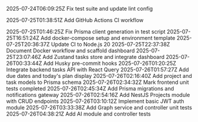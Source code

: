 2025-07-24T06:09:25Z Fix test suite and update lint config

2025-07-25T01:38:51Z Add GitHub Actions CI workflow

2025-07-25T01:46:25Z Fix Prisma client generation in test script
2025-07-25T16:51:24Z Add docker-compose setup and environment template
2025-07-25T20:36:37Z Update CI to Node.js 20
2025-07-25T22:37:38Z Document Docker workflow and scaffold dashboard
2025-07-25T23:07:46Z Add Zustand tasks store and integrate dashboard
2025-07-26T00:33:44Z Add Husky pre-commit hooks
2025-07-26T01:20:25Z Integrate backend tasks API with React Query
2025-07-26T01:57:27Z Add due dates and today's plan display
2025-07-26T02:16:40Z Add project and task models to Prisma schema
2025-07-26T02:34:32Z Mark frontend unit tests completed
2025-07-26T02:45:34Z Add Prisma migrations and notifications gateway
2025-07-26T02:54:16Z Add NestJS Projects module with CRUD endpoints
2025-07-26T03:10:12Z Implement basic JWT auth module
2025-07-26T03:33:38Z Add Graph service and controller unit tests
2025-07-26T04:38:21Z Add AI module and controller tests
